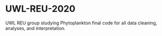 # UWL-REU-2020
UWL REU group studying Phytoplankton final code for all data cleaning, analyses, and interpretation.
